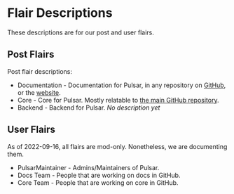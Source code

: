 # Flair Descriptions
These descriptions are for our post and user flairs.

## Post Flairs
Post flair descriptions:

* Documentation - Documentation for Pulsar, in any repository on [GitHub](https://github.com/pulsar-edit), or the [website](https://pulsar-edit.github.io).
* Core - Core for Pulsar. Mostly relatable to [the main GitHub repository](https://github.com/pulsar-edit/pulsar).
* Backend - Backend for Pulsar. *No description yet*

## User Flairs
As of 2022-09-16, all flairs are mod-only. Nonetheless, we are documenting them.

* PulsarMaintainer - Admins/Maintainers of Pulsar.
* Docs Team - People that are working on docs in GitHub.
* Core Team - People that are working on core in GitHub.